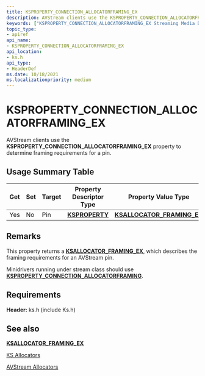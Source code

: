 ```yaml
---
title: KSPROPERTY_CONNECTION_ALLOCATORFRAMING_EX
description: AVStream clients use the KSPROPERTY_CONNECTION_ALLOCATORFRAMING_EX property to determine framing requirements for a pin.
keywords: ["KSPROPERTY_CONNECTION_ALLOCATORFRAMING_EX Streaming Media Devices"]
topic_type:
- apiref
api_name:
- KSPROPERTY_CONNECTION_ALLOCATORFRAMING_EX
api_location:
- ks.h
api_type:
- HeaderDef
ms.date: 10/18/2021
ms.localizationpriority: medium
---
```


# KSPROPERTY_CONNECTION_ALLOCATORFRAMING_EX

AVStream clients use the **KSPROPERTY_CONNECTION_ALLOCATORFRAMING_EX** property to determine framing requirements for a pin.

## Usage Summary Table

| Get | Set | Target | Property Descriptor Type | Property Value Type |
|--|--|--|--|--|
| Yes | No | Pin | [**KSPROPERTY**](/windows-hardware/drivers/stream/ksproperty-structure) | [**KSALLOCATOR_FRAMING_EX**](/windows-hardware/drivers/ddi/ks/ns-ks-ksallocator_framing_ex) |

## Remarks

This property returns a [**KSALLOCATOR_FRAMING_EX**](/windows-hardware/drivers/ddi/ks/ns-ks-ksallocator_framing_ex), which describes the framing requirements for an AVStream pin.

Minidrivers running under stream class should use [**KSPROPERTY_CONNECTION_ALLOCATORFRAMING**](ksproperty-connection-allocatorframing.md).

## Requirements

**Header:** ks.h (include Ks.h)

## See also

[**KSALLOCATOR_FRAMING_EX**](/windows-hardware/drivers/ddi/ks/ns-ks-ksallocator_framing_ex)

[KS Allocators](ks-allocators.md)

[AVStream Allocators](avstream-allocators.md)
